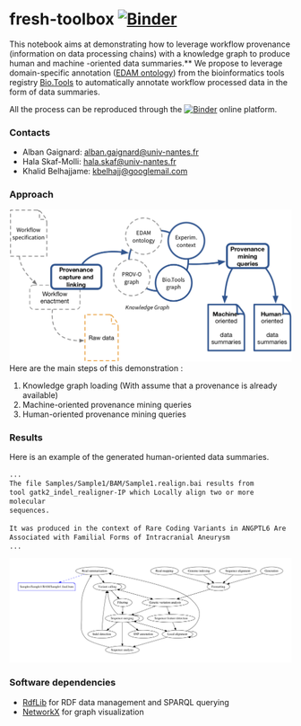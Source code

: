 # fresh-toolbox [![Binder](https://mybinder.org/badge_logo.svg)](https://mybinder.org/v2/gh/albangaignard/fresh-toolbox/master?filepath=FRESH-notebook.ipynb)

This notebook aims at demonstrating how to leverage workflow provenance (information on data processing chains) with a knowledge graph to produce human and machine -oriented data summaries.** We propose to leverage domain-specific annotation ([EDAM ontology](http://edamontology.org/)) from the bioinformatics tools registry [Bio.Tools](http://bio.tools) to automatically annotate workflow processed data in the form of data summaries.

All the process can be reproduced through the [![Binder](https://mybinder.org/badge_logo.svg)](https://mybinder.org/v2/gh/albangaignard/fresh-toolbox/master?filepath=FRESH-notebook.ipynb) online platform.

### Contacts
  - Alban Gaignard: alban.gaignard@univ-nantes.fr
  - Hala Skaf-Molli: hala.skaf@univ-nantes.fr
  - Khalid Belhajjame: kbelhajj@googlemail.com

### Approach
![alt text](approach.png "Approach")
Here are the main steps of this demonstration :
  1. Knowledge graph loading (With assume that a provenance is already available)
  1. Machine-oriented provenance mining queries
  1. Human-oriented provenance mining queries

### Results
Here is an example of the generated human-oriented data summaries.

```
...
The file Samples/Sample1/BAM/Sample1.realign.bai results from 
tool gatk2_indel_realigner-IP which Locally align two or more molecular 
sequences.

It was produced in the context of Rare Coding Variants in ANGPTL6 Are 
Associated with Familial Forms of Intracranial Aneurysm
...
```

![alt text](plot.png "Main processing steps associated to the workflow run")

### Software dependencies
  - [RdfLib](https://rdflib.readthedocs.io/en/stable/) for RDF data management and SPARQL querying
  - [NetworkX](https://networkx.github.io/documentation/stable/) for graph visualization
